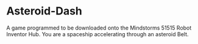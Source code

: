 # Asteroid-Dash
A game programmed to be downloaded onto the Mindstorms 51515 Robot Inventor Hub.
You are a spaceship accelerating through an asteroid Belt.

